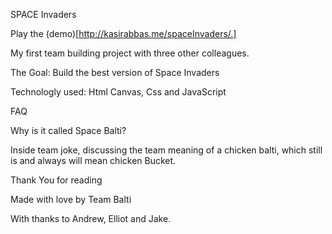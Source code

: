 SPACE Invaders

Play the (demo)[http://kasirabbas.me/spaceInvaders/.]

My first team building project with three other colleagues.

The Goal: Build the best version of Space Invaders

Technologly used: Html Canvas, Css and JavaScript

FAQ

Why is it called Space Balti?

Inside team joke, discussing the team meaning of a chicken balti, which still is and always will mean chicken Bucket. 

Thank You for reading

Made with love by Team Balti

With thanks to Andrew, Elliot and Jake.
